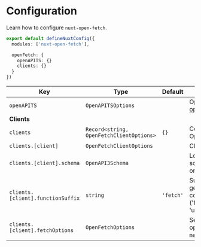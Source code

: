 # Configuration

Learn how to configure `nuxt-open-fetch`.


```ts [nuxt.config.ts]
export default defineNuxtConfig({
  modules: ['nuxt-open-fetch'],

  openFetch: {
    openAPITS: {}
    clients: {}
  }
})
```


| **Key**                      | **Type**   | **Default**           | **Description**                                                                                      |
| ---------------------------- | ---------- | --------------------- | ---------------------------------------------------------------------------------------------------- |
| `openAPITS`                  | `OpenAPITSOptions`   |                  | OpenAPI TS [options](https://openapi-ts.pages.dev/node/#options)                                                     |
| **Clients**                  |            |                       |                                                                                                      |
| `clients`                    | `Record<string, OpenFetchClientOptions>`   | `{}`                  | Configures your OpenAPI clients.                                                                        |
| `clients.[client]`           | `OpenFetchClientOptions`   |                       | Client options                                                             |
| `clients.[client].schema`     | `OpenAPI3Schema`   |                       | Local or remote schema file (YAML or JSON)                                                                  |
| `clients.[client].functionSuffix`      | `string`   |    `'fetch'`                   | Suffix for generated fetch composables/utils ('fetch' -> 'use\[Client\]Fetch').                                                                     |
| `clients.[client].fetchOptions`      | `OpenFetchOptions`   |                       | Serializable [ofetch](https://github.com/unjs/ofetch) options, except `method` and `params`                                                                   |


